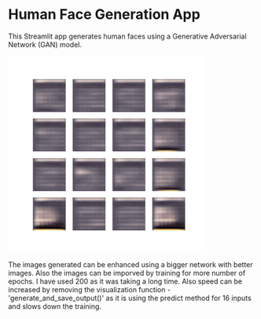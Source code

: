 # Human Face Generation App

This Streamlit app generates human faces using a Generative Adversarial Network (GAN) model.

![](dcgan.gif)

The images generated can be enhanced using a bigger network with better images. Also the images can be imporved by training for more number of epochs. I have used 200 as it was taking a long time. Also speed can be increased by removing the visualization function - 'generate_and_save_output()' as it is using the predict method for 16 inputs and slows down the training.
